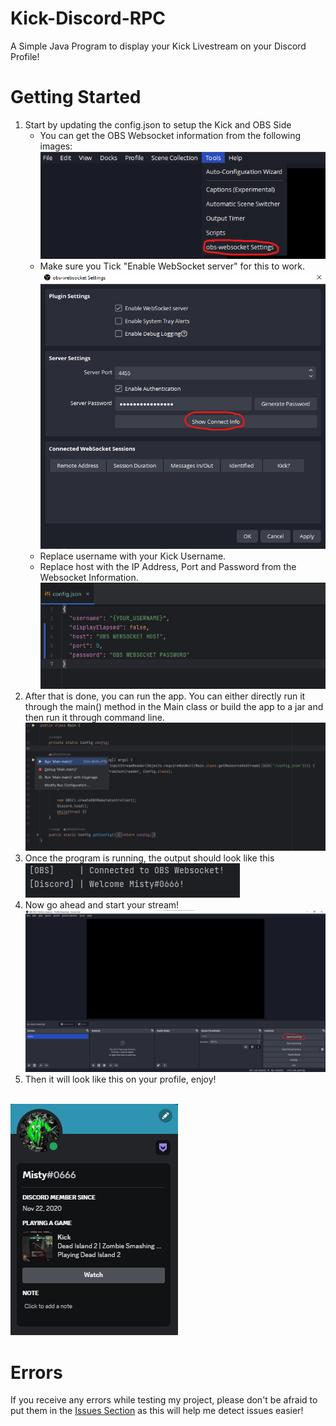 # Kick-Discord-RPC
A Simple Java Program to display your Kick Livestream on your Discord Profile!
# Getting Started
1. Start by updating the config.json to setup the Kick and OBS Side</br>
    * You can get the OBS Websocket information from the following images:
      <img src="https://raw.githubusercontent.com/MistyKnives/Kick-Discord-RPC/main/images/find_websocket.png"></img>
    * Make sure you Tick "Enable WebSocket server" for this to work.
      <img src="https://raw.githubusercontent.com/MistyKnives/Kick-Discord-RPC/main/images/connection_info.png"></img>
    * Replace username with your Kick Username.
    * Replace host with the IP Address, Port and Password from the Websocket Information.
      <img src="https://raw.githubusercontent.com/MistyKnives/Kick-Discord-RPC/main/images/config.png"></img>
      </br>
2. After that is done, you can run the app. You can either directly run it through the main() method in the Main class or build the app to a jar and then run it through command line.
   <img src="https://raw.githubusercontent.com/MistyKnives/Kick-Discord-RPC/main/images/run_program.png"></img>
   </br>
3. Once the program is running, the output should look like this
   <img src="https://raw.githubusercontent.com/MistyKnives/Kick-Discord-RPC/main/images/running.png"></img>
4. Now go ahead and start your stream!
   <img src="https://raw.githubusercontent.com/MistyKnives/Kick-Discord-RPC/main/images/obs.png"></img>
5. Then it will look like this on your profile, enjoy!
</br>
   <img src="https://raw.githubusercontent.com/MistyKnives/Kick-Discord-RPC/main/images/profile.png"></img>
</br>
<h1>Errors</h1>
If you receive any errors while testing my project, please don't be afraid to put them in the <a href="https://github.com/MistyKnives/Kick-Discord-RPC/issues">Issues Section</a> as this will help me detect issues easier!